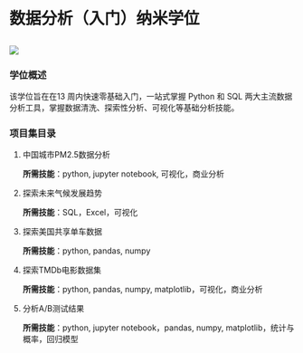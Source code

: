 # 数据分析（入门）纳米学位
## ![](C:\Users\apple\Desktop\DAND项目\DAND-Certificate.png)

### 学位概述

该学位旨在在13 周内快速零基础入门，一站式掌握 Python 和 SQL 两大主流数据分析工具，掌握数据清洗、探索性分析、可视化等基础分析技能。



### 项目集目录

1. 中国城市PM2.5数据分析

   **所需技能**：python, jupyter notebook, 可视化，商业分析

2. 探索未来气候发展趋势

   **所需技能**：SQL，Excel，可视化

3. 探索美国共享单车数据

   **所需技能**：python, pandas, numpy

4. 探索TMDb电影数据集

   **所需技能**：python, pandas, numpy, matplotlib，可视化，商业分析

5. 分析A/B测试结果

   **所需技能**：python,  jupyter notebook，pandas, numpy, matplotlib，统计与概率，回归模型


